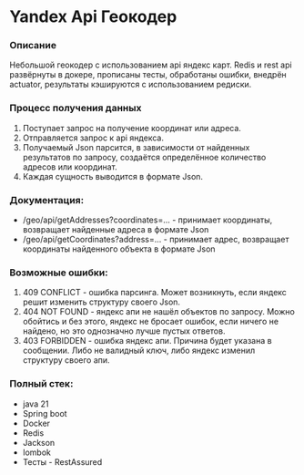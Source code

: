 # Yandex Api Геокодер

### Описание
Небольшой геокодер с использованием api яндекс карт.
Redis и rest api развёрнуты в докере, прописаны тесты, обработаны ошибки, внедрён actuator, результаты кэшируются с использованием редиски.

### Процесс получения данных
1) Поступает запрос на получение координат или адреса.
2) Отправляется запрос к api яндекса.
3) Получаемый Json парсится, в зависимости от найденных результатов по запросу, создаётся определённое количество адресов или координат.
4) Каждая сущность выводится в формате Json.

### Документация:
* /geo/api/getAddresses?coordinates=... - принимает координаты, возвращает найденные адреса в формате Json
* /geo/api/getCoordinates?address=... - принимает адрес, возвращает координаты найденного объекта в формате Json

### Возможные ошибки:
1. 409 CONFLICT - ошибка парсинга. Может возникнуть, если яндекс решит изменить структуру своего Json.
2. 404 NOT FOUND - яндекс апи не нашёл объектов по запросу. Можно обойтись и без этого, яндекс не бросает ошибок, если ничего не найдено, но это однозначно лучше пустых ответов.
3. 403 FORBIDDEN - ошибка яндекс апи. Причина будет указана в сообщении. Либо не валидный ключ, либо яндекс изменил структуру своего апи.

### Полный стек:
* java 21
* Spring boot
* Docker
* Redis
* Jackson
* lombok
* Тесты - RestAssured